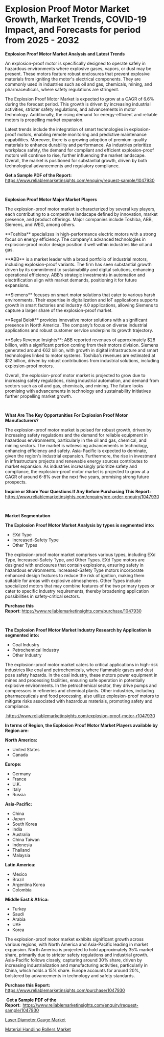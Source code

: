 <p><h1>Explosion Proof Motor Market Growth, Market Trends, COVID-19 Impact, and Forecasts for period from 2025 - 2032</h1></p><p><strong>Explosion Proof Motor Market Analysis and Latest Trends</strong></p>
<p><p>An explosion-proof motor is specifically designed to operate safely in hazardous environments where explosive gases, vapors, or dust may be present. These motors feature robust enclosures that prevent explosive materials from igniting the motor's electrical components. They are commonly used in industries such as oil and gas, chemicals, mining, and pharmaceuticals, where safety regulations are stringent.</p><p>The Explosion Proof Motor Market is expected to grow at a CAGR of 6.6% during the forecast period. This growth is driven by increasing industrial activities, stricter safety regulations, and advancements in motor technology. Additionally, the rising demand for energy-efficient and reliable motors is propelling market expansion. </p><p>Latest trends include the integration of smart technologies in explosion-proof motors, enabling remote monitoring and predictive maintenance capabilities. Moreover, there is a growing adoption of premium-quality materials to enhance durability and performance. As industries prioritize workplace safety, the demand for compliant and efficient explosion-proof motors will continue to rise, further influencing the market landscape. Overall, the market is positioned for substantial growth, driven by both technological advancements and regulatory compliance.</p></p>
<p><strong>Get a Sample PDF of the Report:&nbsp;</strong> <a href="https://www.reliablemarketinsights.com/enquiry/request-sample/1047930?utm_campaign=2197&utm_medium=2&utm_source=Github&utm_content=ia&utm_term=10042025&utm_id=explosion-proof-motor">https://www.reliablemarketinsights.com/enquiry/request-sample/1047930</a></p>
<p>&nbsp;</p>
<p><strong>Explosion Proof Motor Major Market Players</strong></p>
<p><p>The explosion-proof motor market is characterized by several key players, each contributing to a competitive landscape defined by innovation, market presence, and product offerings. Major companies include Toshiba, ABB, Siemens, and WEG, among others.</p><p>**Toshiba** specializes in high-performance electric motors with a strong focus on energy efficiency. The company's advanced technologies in explosion-proof motor design position it well within industries like oil and gas. </p><p>**ABB** is a market leader with a broad portfolio of industrial motors, including explosion-proof variants. The firm has seen substantial growth driven by its commitment to sustainability and digital solutions, enhancing operational efficiency. ABB's strategic investments in automation and electrification align with market demands, positioning it for future expansions.</p><p>**Siemens** focuses on smart motor solutions that cater to various harsh environments. Their expertise in digitalization and IoT applications supports growth in smart factories and industry 4.0 applications, allowing Siemens to capture a larger share of the explosion-proof market.</p><p>**Regal Beloit** provides innovative motor solutions with a significant presence in North America. The company’s focus on diverse industrial applications and robust customer service underpins its growth trajectory.</p><p>**Sales Revenue Insights**: ABB reported revenues of approximately $28 billion, with a significant portion coming from their motors division. Siemens generated around €62 billion, with growth in digital infrastructure and smart technologies linked to motor systems. Toshiba’s revenues are estimated at $12 billion, driven by robust contributions from industrial solutions, including explosion-proof motors.</p><p>Overall, the explosion-proof motor market is projected to grow due to increasing safety regulations, rising industrial automation, and demand from sectors such as oil and gas, chemicals, and mining. The future looks promising with advancements in technology and sustainability initiatives further propelling market growth.</p></p>
<p>&nbsp;</p>
<p><strong>What Are The Key Opportunities For Explosion Proof Motor Manufacturers?</strong></p>
<p><p>The explosion-proof motor market is poised for robust growth, driven by increasing safety regulations and the demand for reliable equipment in hazardous environments, particularly in the oil and gas, chemical, and mining sectors. The market is witnessing advancements in technology, enhancing efficiency and safety. Asia-Pacific is expected to dominate, given the region's industrial expansion. Furthermore, the rise in investment in infrastructure projects and renewable energy sources contributes to market expansion. As industries increasingly prioritize safety and compliance, the explosion-proof motor market is projected to grow at a CAGR of around 6-8% over the next five years, promising strong future prospects.</p></p>
<p><strong>Inquire or Share Your Questions If Any Before Purchasing This Report:</strong> <a href="https://www.reliablemarketinsights.com/enquiry/pre-order-enquiry/1047930?utm_campaign=2197&utm_medium=2&utm_source=Github&utm_content=ia&utm_term=10042025&utm_id=explosion-proof-motor">https://www.reliablemarketinsights.com/enquiry/pre-order-enquiry/1047930</a></p>
<p>&nbsp;</p>
<p><strong>Market Segmentation</strong></p>
<p><strong>The Explosion Proof Motor Market Analysis by types is segmented into:</strong></p>
<p><ul><li>EXd Type</li><li>Increased-Safety Type</li><li>Other Types</li></ul></p>
<p><p>The explosion-proof motor market comprises various types, including EXd Type, Increased-Safety Type, and Other Types. EXd Type motors are designed with enclosures that contain explosions, ensuring safety in hazardous environments. Increased-Safety Type motors incorporate enhanced design features to reduce the risk of ignition, making them suitable for areas with explosive atmospheres. Other Types include specialized motors that may combine features of the two primary types or cater to specific industry requirements, thereby broadening application possibilities in safety-critical sectors.</p></p>
<p><strong>Purchase this Report:&nbsp;</strong><a href="https://www.reliablemarketinsights.com/purchase/1047930?utm_campaign=2197&utm_medium=2&utm_source=Github&utm_content=ia&utm_term=10042025&utm_id=explosion-proof-motor">https://www.reliablemarketinsights.com/purchase/1047930</a></p>
<p>&nbsp;</p>
<p><strong>The Explosion Proof Motor Market Industry Research by Application is segmented into:</strong></p>
<p><ul><li>Coal Industry</li><li>Petrochemical Industry</li><li>Other Industry</li></ul></p>
<p><p>The explosion-proof motor market caters to critical applications in high-risk industries like coal and petrochemicals, where flammable gases and dust pose safety hazards. In the coal industry, these motors power equipment in mines and processing facilities, ensuring safe operation in potentially explosive environments. In the petrochemical sector, they drive pumps and compressors in refineries and chemical plants. Other industries, including pharmaceuticals and food processing, also utilize explosion-proof motors to mitigate risks associated with hazardous materials, promoting safety and compliance.</p></p>
<p><a href="https://www.reliablemarketinsights.com/explosion-proof-motor-r1047930?utm_campaign=2197&utm_medium=2&utm_source=Github&utm_content=ia&utm_term=10042025&utm_id=explosion-proof-motor">&nbsp;https://www.reliablemarketinsights.com/explosion-proof-motor-r1047930</a></p>
<p><strong>In terms of Region, the Explosion Proof Motor Market Players available by Region are:</strong></p>
<p>
    <p> <strong> North America: </strong>
        <ul>
            <li>United States</li>
            <li>Canada</li>
        </ul>
        </p> 
    <p> <strong> Europe: </strong>
        <ul>
            <li>Germany</li>
            <li>France</li>
            <li>U.K.</li>
            <li>Italy</li>
            <li>Russia</li>
        </ul>
        </p> 
    <p> <strong> Asia-Pacific: </strong>
        <ul>
            <li>China</li>
            <li>Japan</li>
            <li>South Korea</li>
            <li>India</li>
            <li>Australia</li>
            <li>China Taiwan</li>
            <li>Indonesia</li>
            <li>Thailand</li>
            <li>Malaysia</li>
        </ul>
        </p> 
    <p> <strong> Latin America: </strong>
        <ul>
            <li>Mexico</li>
            <li>Brazil</li>
            <li>Argentina Korea</li>
            <li>Colombia</li>
        </ul>
        </p> 
    <p> <strong> Middle East & Africa: </strong>
        <ul>
            <li>Turkey</li>
            <li>Saudi</li>
            <li>Arabia</li>
            <li>UAE</li>
            <li>Korea</li>
        </ul>
    </p>
    </p>
<p><p>The explosion-proof motor market exhibits significant growth across various regions, with North America and Asia-Pacific leading in market expansion. North America is projected to hold approximately 35% market share, primarily due to stricter safety regulations and industrial growth. Asia-Pacific follows closely, capturing around 30% share, driven by increasing industrialization and manufacturing activities, particularly in China, which holds a 15% share. Europe accounts for around 20%, bolstered by advancements in technology and safety standards.</p></p>
<p><strong>Purchase this Report: </strong><a href="https://www.reliablemarketinsights.com/purchase/1047930?utm_campaign=2197&utm_medium=2&utm_source=Github&utm_content=ia&utm_term=10042025&utm_id=explosion-proof-motor">https://www.reliablemarketinsights.com/purchase/1047930</a></p>
<p>&nbsp;<strong>Get a Sample PDF of the Report:&nbsp;&nbsp;</strong><a href="https://www.reliablemarketinsights.com/enquiry/request-sample/1047930?utm_campaign=2197&utm_medium=2&utm_source=Github&utm_content=ia&utm_term=10042025&utm_id=explosion-proof-motor">https://www.reliablemarketinsights.com/enquiry/request-sample/1047930</a></p>
<p><strong></strong></p>
<p><p><a href="https://github.com/ertssmelov0/Market-Research-Report-List-1/blob/main/laser-diameter-gauge-market.md?utm_campaign=2197&utm_medium=2&utm_source=Github&utm_content=ia&utm_term=10042025&utm_id=explosion-proof-motor">Laser Diameter Gauge Market</a></p><p><a href="https://github.com/astadtetcha28/Market-Research-Report-List-1/blob/main/material-handling-rollers-market.md?utm_campaign=2197&utm_medium=2&utm_source=Github&utm_content=ia&utm_term=10042025&utm_id=explosion-proof-motor">Material Handling Rollers Market</a></p></p>